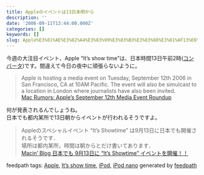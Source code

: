 ```yaml
---
title: Appleのイベントは13日未明から
description: ''
date: '2006-09-11T13:44:00.000Z'
categories: []
keywords: []
slug: Apple%E3%81%AE%E3%82%A4%E3%83%99%E3%83%B3%E3%83%88%E3%81%AF13%E6%97%A5%E6%9C%AA%E6%98%8E%E3%81%8B%E3%82%89
---
```

今週の大注目イベント、Apple “It’s show time”は、日本時間13日午前2時([コンバータ](http://www.timeanddate.com/worldclock/converted.html?day=12&month=9&year=2006&hour=10&min=0&sec=0&p1=224&p2=248))です。間違えて今日の夜中に頑張らないように。

> Apple is hosting a media event on Tuesday, September 12th 2006 in San Francisco, CA at 10AM Pacific. The event will also be simulcast to a location in London where journalists have also been invited.  
> [Mac Rumors: Apple’s September 12th Media Event Roundup](http://www.macrumors.com/pages/2006/09/20060910235554.shtml)

何が発表されるんでしょうね。  
日本でも都内某所で13日朝からイベントが行われるそうですよ。

> Appleのスベシャルイベント “It’s Showtime” は9月13日に日本でも開催されるそうです．  
> 場所は都内某所，時間は朝からとだけ書いてあります．   
> [Macin’ Blog 日本でも 9月13日に “It’s Showtime” イベントを開催！！](http://doubleko.blog18.fc2.com/blog-entry-2777.html)

feedpath tags: [Apple](http://feedpath.jp/search/index.csp?search_text=Apple), [It’s show time](http://feedpath.jp/search/index.csp?search_text=It%27s%20show%20time), [iPod](http://feedpath.jp/search/index.csp?search_text=iPod), [iPod nano](http://feedpath.jp/search/index.csp?search_text=iPod%20nano) generated by [feedpath](http://feedpath.jp)